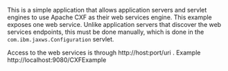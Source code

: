 This is a simple application that allows application servers and servlet engines to use Apache CXF as their web services engine.  This example exposes one web service.  Unlike application servers that discover the web services endpoints, this must be done manually, which is done in the `com.ibm.jaxws.Configuration` servlet.

Access to the web services is through http://host:port/uri .  Example http://localhost:9080/CXFExample
